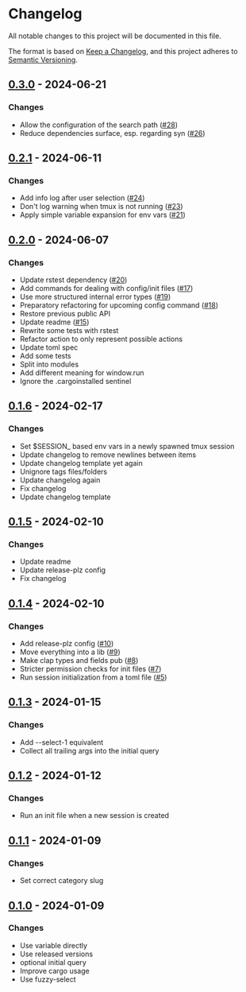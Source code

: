 # Changelog
All notable changes to this project will be documented in this file.

The format is based on [Keep a Changelog](https://keepachangelog.com/en/1.0.0/),
and this project adheres to [Semantic Versioning](https://semver.org/spec/v2.0.0.html).

## [0.3.0](https://github.com/knutwalker/sessionizer/compare/0.2.1...0.3.0) - 2024-06-21

### Changes

- Allow the configuration of the search path ([#28](https://github.com/knutwalker/sessionizer/pull/28))
- Reduce dependencies surface, esp. regarding syn ([#26](https://github.com/knutwalker/sessionizer/pull/26))

## [0.2.1](https://github.com/knutwalker/sessionizer/compare/0.2.0...0.2.1) - 2024-06-11

### Changes

- Add info log after user selection ([#24](https://github.com/knutwalker/sessionizer/pull/24))
- Don't log warning when tmux is not running ([#23](https://github.com/knutwalker/sessionizer/pull/23))
- Apply simple variable expansion for env vars ([#21](https://github.com/knutwalker/sessionizer/pull/21))

## [0.2.0](https://github.com/knutwalker/sessionizer/compare/0.1.6...0.2.0) - 2024-06-07

### Changes

- Update rstest dependency ([#20](https://github.com/knutwalker/sessionizer/pull/20))
- Add commands for dealing with config/init files ([#17](https://github.com/knutwalker/sessionizer/pull/17))
- Use more structured internal error types ([#19](https://github.com/knutwalker/sessionizer/pull/19))
- Preparatory refactoring for upcoming config command ([#18](https://github.com/knutwalker/sessionizer/pull/18))
- Restore previous public API
- Update readme ([#15](https://github.com/knutwalker/sessionizer/pull/15))
- Rewrite some tests with rstest
- Refactor action to only represent possible actions
- Update toml spec
- Add some tests
- Split into modules
- Add different meaning for window.run
- Ignore the .cargoinstalled sentinel

## [0.1.6](https://github.com/knutwalker/sessionizer/compare/0.1.5...0.1.6) - 2024-02-17

### Changes

- Set $SESSION_ based env vars in a newly spawned tmux session
- Update changelog to remove newlines between items
- Update changelog template yet again
- Unignore tags files/folders
- Update changelog again
- Fix changelog
- Update changelog template

## [0.1.5](https://github.com/knutwalker/sessionizer/compare/0.1.4...0.1.5) - 2024-02-10

### Changes

- Update readme
- Update release-plz config
- Fix changelog

## [0.1.4](https://github.com/knutwalker/sessionizer/compare/0.1.3...0.1.4) - 2024-02-10

### Changes

- Add release-plz config ([#10](https://github.com/knutwalker/sessionizer/pull/10))
- Move everything into a lib ([#9](https://github.com/knutwalker/sessionizer/pull/9))
- Make clap types and fields pub ([#8](https://github.com/knutwalker/sessionizer/pull/8))
- Stricter permission checks for init files ([#7](https://github.com/knutwalker/sessionizer/pull/7))
- Run session initialization from a toml file ([#5](https://github.com/knutwalker/sessionizer/pull/5))

## [0.1.3](https://github.com/knutwalker/sessionizer/compare/v0.1.2...v0.1.3) - 2024-01-15

### Changes

- Add --select-1 equivalent
- Collect all trailing args into the initial query

## [0.1.2](https://github.com/knutwalker/sessionizer/compare/v0.1.1...v0.1.2) - 2024-01-12

### Changes

- Run an init file when a new session is created

## [0.1.1](https://github.com/knutwalker/sessionizer/compare/v0.1.0...v0.1.1) - 2024-01-09

### Changes

- Set correct category slug

## [0.1.0](https://github.com/knutwalker/sessionizer/releases/tag/v0.1.0) - 2024-01-09

### Changes

- Use variable directly
- Use released versions
- optional initial query
- Improve cargo usage
- Use fuzzy-select
